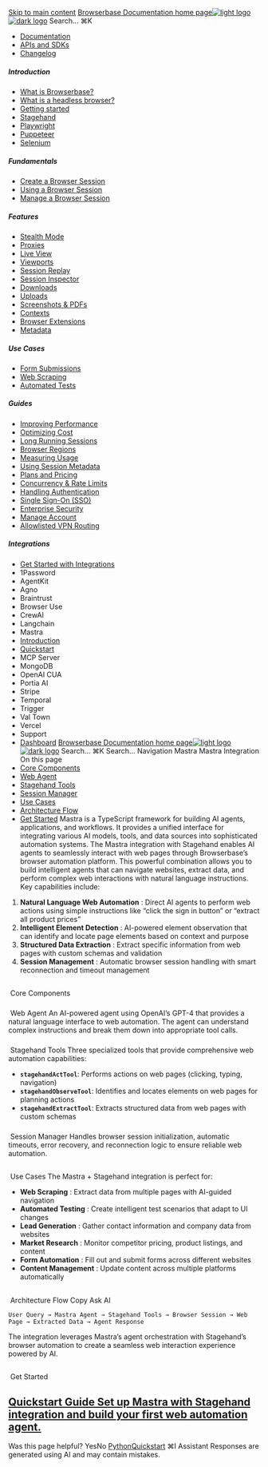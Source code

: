 [Skip to main content](#content-area)
[Browserbase Documentation home page![light logo](https://mintcdn.com/browserbase/lUkHCCQ3HJMpCnfp/logo/light.svg?fit=max&auto=format&n=lUkHCCQ3HJMpCnfp&q=85&s=0f99c87492a4fb0e9bfc45075a78c64f)![dark logo](https://mintcdn.com/browserbase/lUkHCCQ3HJMpCnfp/logo/dark.svg?fit=max&auto=format&n=lUkHCCQ3HJMpCnfp&q=85&s=645b212b9cbee8bebf84f318c2baaac0)](https://www.browserbase.com)
Search...
⌘K
 * [Documentation](/introduction/what-is-browserbase)
 * [APIs and SDKs](/reference/introduction)
 * [Changelog](https://www.browserbase.com/changelog)
##### Introduction
 * [What is Browserbase?](/introduction/what-is-browserbase)
 * [What is a headless browser?](/introduction/what-is-headless-browser)
 * [Getting started](/introduction/getting-started)
 * [Stagehand](/introduction/stagehand)
 * [Playwright](/introduction/playwright)
 * [Puppeteer](/introduction/puppeteer)
 * [Selenium](/introduction/selenium)
##### Fundamentals
 * [Create a Browser Session](/fundamentals/create-browser-session)
 * [Using a Browser Session](/fundamentals/using-browser-session)
 * [Manage a Browser Session](/fundamentals/manage-browser-session)
##### Features
 * [Stealth Mode](/features/stealth-mode)
 * [Proxies](/features/proxies)
 * [Live View](/features/session-live-view)
 * [Viewports](/features/viewports)
 * [Session Replay](/features/session-replay)
 * [Session Inspector](/features/session-inspector)
 * [Downloads](/features/downloads)
 * [Uploads](/features/uploads)
 * [Screenshots & PDFs](/features/screenshots)
 * [Contexts](/features/contexts)
 * [Browser Extensions](/features/browser-extensions)
 * [Metadata](/features/session-metadata)
##### Use Cases
 * [Form Submissions](/use-cases/automating-form-submissions)
 * [Web Scraping](/use-cases/scraping-website)
 * [Automated Tests](/use-cases/building-automated-tests)
##### Guides
 * [Improving Performance](/guides/speed-optimization)
 * [Optimizing Cost](/guides/cost-optimization)
 * [Long Running Sessions](/guides/long-running-sessions)
 * [Browser Regions](/guides/multi-region)
 * [Measuring Usage](/guides/measuring-usage)
 * [Using Session Metadata](/guides/using-session-metadata)
 * [Plans and Pricing](/guides/plans-and-pricing)
 * [Concurrency & Rate Limits](/guides/concurrency-rate-limits)
 * [Handling Authentication](/guides/authentication)
 * [Single Sign-On (SSO)](/guides/sso-setup)
 * [Enterprise Security](/guides/security)
 * [Manage Account](/guides/manage-account)
 * [Allowlisted VPN Routing](/guides/vpn)
##### Integrations
 * [Get Started with Integrations](/integrations/get-started)
 * 1Password
 * AgentKit
 * Agno
 * Braintrust
 * Browser Use
 * CrewAI
 * Langchain
 * Mastra
 * [Introduction](/integrations/mastra/introduction)
 * [Quickstart](/integrations/mastra/quickstart)
 * MCP Server
 * MongoDB
 * OpenAI CUA
 * Portia AI
 * Stripe
 * Temporal
 * Trigger
 * Val Town
 * Vercel
 * Support
 * [Dashboard](https://www.browserbase.com/overview)
[Browserbase Documentation home page![light logo](https://mintcdn.com/browserbase/lUkHCCQ3HJMpCnfp/logo/light.svg?fit=max&auto=format&n=lUkHCCQ3HJMpCnfp&q=85&s=0f99c87492a4fb0e9bfc45075a78c64f)![dark logo](https://mintcdn.com/browserbase/lUkHCCQ3HJMpCnfp/logo/dark.svg?fit=max&auto=format&n=lUkHCCQ3HJMpCnfp&q=85&s=645b212b9cbee8bebf84f318c2baaac0)](https://www.browserbase.com)
Search...
⌘K
Search...
Navigation
Mastra
Mastra Integration
On this page
 * [Core Components](#core-components)
 * [Web Agent](#web-agent)
 * [Stagehand Tools](#stagehand-tools)
 * [Session Manager](#session-manager)
 * [Use Cases](#use-cases)
 * [Architecture Flow](#architecture-flow)
 * [Get Started](#get-started)
Mastra is a TypeScript framework for building AI agents, applications, and workflows. It provides a unified interface for integrating various AI models, tools, and data sources into sophisticated automation systems. The Mastra integration with Stagehand enables AI agents to seamlessly interact with web pages through Browserbase’s browser automation platform. This powerful combination allows you to build intelligent agents that can navigate websites, extract data, and perform complex web interactions with natural language instructions. Key capabilities include:
 1. **Natural Language Web Automation** : Direct AI agents to perform web actions using simple instructions like “click the sign in button” or “extract all product prices”
 2. **Intelligent Element Detection** : AI-powered element observation that can identify and locate page elements based on context and purpose
 3. **Structured Data Extraction** : Extract specific information from web pages with custom schemas and validation
 4. **Session Management** : Automatic browser session handling with smart reconnection and timeout management
## 
[​](#core-components)
Core Components
### 
[​](#web-agent)
Web Agent
An AI-powered agent using OpenAI’s GPT-4 that provides a natural language interface to web automation. The agent can understand complex instructions and break them down into appropriate tool calls.
### 
[​](#stagehand-tools)
Stagehand Tools
Three specialized tools that provide comprehensive web automation capabilities:
 * **`stagehandActTool`**: Performs actions on web pages (clicking, typing, navigation)
 * **`stagehandObserveTool`**: Identifies and locates elements on web pages for planning actions
 * **`stagehandExtractTool`**: Extracts structured data from web pages with custom schemas
### 
[​](#session-manager)
Session Manager
Handles browser session initialization, automatic timeouts, error recovery, and reconnection logic to ensure reliable web automation.
## 
[​](#use-cases)
Use Cases
The Mastra + Stagehand integration is perfect for:
 * **Web Scraping** : Extract data from multiple pages with AI-guided navigation
 * **Automated Testing** : Create intelligent test scenarios that adapt to UI changes
 * **Lead Generation** : Gather contact information and company data from websites
 * **Market Research** : Monitor competitor pricing, product listings, and content
 * **Form Automation** : Fill out and submit forms across different websites
 * **Content Management** : Update content across multiple platforms automatically
## 
[​](#architecture-flow)
Architecture Flow
Copy
Ask AI
```
User Query → Mastra Agent → Stagehand Tools → Browser Session → Web Page → Extracted Data → Agent Response
```
The integration leverages Mastra’s agent orchestration with Stagehand’s browser automation to create a seamless web interaction experience powered by AI.
## 
[​](#get-started)
Get Started
## [Quickstart Guide Set up Mastra with Stagehand integration and build your first web automation agent. ](/integrations/mastra/quickstart)
Was this page helpful?
YesNo
[Python](/integrations/langchain/python)[Quickstart](/integrations/mastra/quickstart)
⌘I
Assistant
Responses are generated using AI and may contain mistakes.